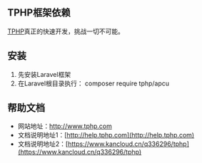 ## TPHP框架依赖
[TPHP](http://www.tphp.com)真正的快速开发，挑战一切不可能。

## 安装
1) 先安装Laravel框架
2) 在Laravel根目录执行： composer require tphp/apcu

## 帮助文档
- 网站地址：http://www.tphp.com
- 文档说明地址1：[http://help.tphp.com](http://help.tphp.com)
- 文档说明地址2：[https://www.kancloud.cn/q336296/tphp](https://www.kancloud.cn/q336296/tphp)